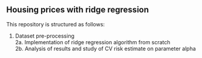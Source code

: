 ## Housing prices with ridge regression

This repository is structured as follows:  
1. Dataset pre-processing  
2a. Implementation of ridge regression algorithm from scratch  
2b. Analysis of results and study of CV risk estimate on parameter alpha  
